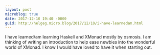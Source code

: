 ```yaml
---
layout: post
microblog: true
date: 2017-12-10 19:40 -0000
guid: http://helgeg.micro.blog/2017/12/10/i-have-learnedam.html
---
```

I have learned/am learning Haskell and XMonad mostly by osmosis. I am thinking of writing an introduction to help ease newbies into the wonderful world of XMonad. I know I would have loved to have it when starting out. 
